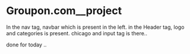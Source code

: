 # Groupon.com__project
In the nav tag, navbar which is present in the left.
in the Header tag, logo and categories is present.
chicago and input tag is there..

done for today ..
